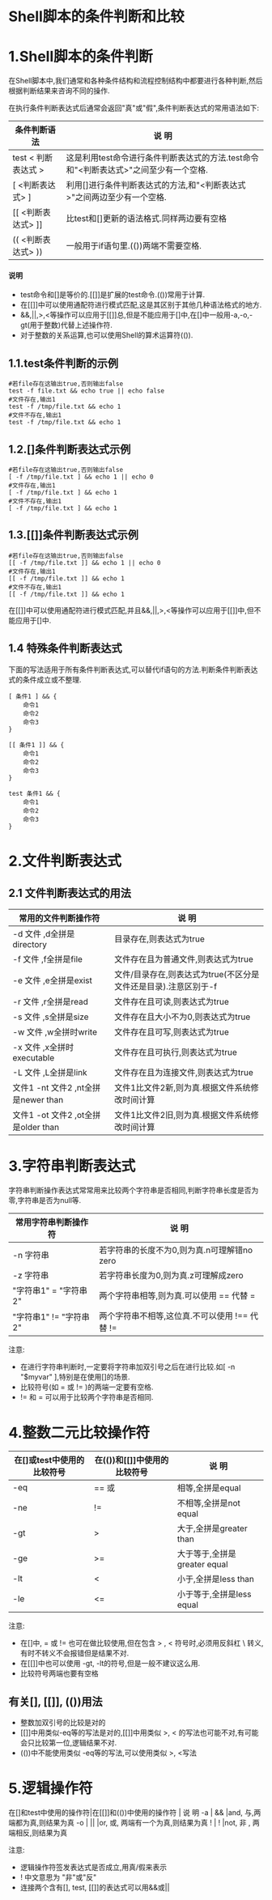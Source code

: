# Shell脚本的条件判断和比较

# 1.Shell脚本的条件判断

在Shell脚本中,我们通常和各种条件结构和流程控制结构中都要进行各种判断,然后根据判断结果来咨询不同的操作.

在执行条件判断表达式后通常会返回"真"或"假",条件判断表达式的常用语法如下:

条件判断语法     |   说   明
---------------------|-------------------------
 test < 判断表达式 >  |这是利用test命令进行条件判断表达式的方法.test命令和"<判断表达式>"之间至少有一个空格. 
 [ <判断表达式> ]     |利用[]进行条件判断表达式的方法,和"<判断表达式>"之间两边至少有一个空格. 
 [[ <判断表达式> ]]   |比test和[]更新的语法格式.同样两边要有空格
 (( <判断表达式> ))   |一般用于if语句里.(())两端不需要空格.
 
#### 说明
- test命令和[]是等价的.[[]]是扩展的test命令.(())常用于计算.
- 在[[]]中可以使用通配符进行模式匹配,这是其区别于其他几种语法格式的地方.
- &&,||,>,<等操作可以应用于[[]]总,但是不能应用于[]中,在[]中一般用-a,-o,-gt(用于整数)代替上述操作符.
- 对于整数的关系运算,也可以使用Shell的算术运算符(()).

## 1.1.test条件判断的示例

```
#若file存在这输出true,否则输出false
test -f file.txt && echo true || echo false
#文件存在,输出1
test -f /tmp/file.txt && echo 1
#文件不存在,输出1
test -f /tmp/file.txt && echo 1
```

## 1.2.[]条件判断表达式示例
```
#若file存在这输出true,否则输出false
[ -f /tmp/file.txt ] && echo 1 || echo 0
#文件存在,输出1
[ -f /tmp/file.txt ] && echo 1
#文件不存在,输出1
[ -f /tmp/file.txt ] && echo 1
```

## 1.3.[[]]条件判断表达式示例
```
#若file存在这输出true,否则输出false
[[ -f /tmp/file.txt ]] && echo 1 || echo 0
#文件存在,输出1
[[ -f /tmp/file.txt ]] && echo 1
#文件不存在,输出1
[[ -f /tmp/file.txt ]] && echo 1
```

在[[]]中可以使用通配符进行模式匹配,并且&&,||,>,<等操作可以应用于[[]]中,但不能应用于[]中.

## 1.4 特殊条件判断表达式

下面的写法适用于所有条件判断表达式,可以替代if语句的方法.判断条件判断表达式的条件成立或不整理.

```
[ 条件1 ] && {
    命令1
    命令2
    命令3
}

[[ 条件1 ]] && {
    命令1
    命令2
    命令3
}

test 条件1 && {
    命令1
    命令2
    命令3
}
```

# 2.文件判断表达式

## 2.1 文件判断表达式的用法

常用的文件判断操作符      |       说   明
------------------------------|--------------------
-d 文件 ,d全拼是directory     |目录存在,则表达式为true
-f 文件 ,f全拼是file          |文件存在且为普通文件,则表达式为true
-e 文件 ,e全拼是exist         |文件/目录存在,则表达式为true(不区分是文件还是目录).注意区别于-f
-r 文件 ,r全拼是read          |文件存在且可读,则表达式为true
-s 文件 ,s全拼是size          |文件存在且大小不为0,则表达式为true
-w 文件 ,w全拼时write         |文件存在且可写,则表达式为true
-x 文件 ,x全拼时executable    |文件存在且可执行,则表达式为true
-L 文件 ,L全拼是link          |文件存在且为连接文件,则表达式为true
文件1 -nt 文件2 ,nt全拼是newer than|文件1比文件2新,则为真.根据文件系统修改时间计算
文件1 -ot 文件2 ,ot全拼是older than|文件1比文件2旧,则为真.根据文件系统修改时间计算

# 3.字符串判断表达式

字符串判断操作表达式常常用来比较两个字符串是否相同,判断字符串长度是否为零,字符串是否为null等.

常用字符串判断操作符 | 说  明
----------------------|---------
  -n 字符串           |若字符串的长度不为0,则为真.n可理解错no zero
  -z 字符串           |若字符串长度为0,则为真.z可理解成zero
"字符串1" = "字符串2" |两个字符串相等,则为真.可以使用 == 代替 =
"字符串1" != "字符串2"|两个字符串不相等,这位真.不可以使用 !== 代替 !=

注意:
- 在进行字符串判断时,一定要将字符串加双引号之后在进行比较.如[ -n "$myvar" ],特别是在使用[]的场景.
- 比较符号(如 = 或 != )的两端一定要有空格.
- != 和 = 可以用于比较两个字符串是否相同.

# 4.整数二元比较操作符

在[]或test中使用的比较符号 | 在(())和[[]]中使用的比较符号 |   说 明
---------------------------|------------------------------|-----------
             -eq           |            == 或             | 相等,全拼是equal
             -ne           |            !=                | 不相等,全拼是not equal
             -gt           |            >                 | 大于,全拼是greater than
             -ge           |            >=                | 大于等于,全拼是greater equal
             -lt           |            <                 | 小于,全拼是less than
             -le           |            <=                | 小于等于,全拼是less equal

注意:
- 在[]中, = 或 != 也可在做比较使用,但在包含 > , < 符号时,必须用反斜杠 \ 转义,有时不转义不会报错但是结果不对.
- 在[[]]中也可以使用 -gt, -lt的符号,但是一般不建议这么用.
- 比较符号两端也要有空格

## 有关[], [[]], (())用法
- 整数加双引号的比较是对的
- [[]]中用类似-eq等的写法是对的,[[]]中用类似 >, < 的写法也可能不对,有可能会只比较第一位,逻辑结果不对.
- (())中不能使用类似 -eq等的写法,可以使用类似 >, <写法

# 5.逻辑操作符

在[]和test中使用的操作符|在[[]]和(())中使用的操作符 |    说 明
            -a          |           &&              |and, 与,两端都为真,则结果为真
            -o          |           ||              |or, 或, 两端有一个为真,则结果为真
            !           |           !               |not, 非 , 两端相反,则结果为真
            
注意:
- 逻辑操作符签发表达式是否成立,用真/假来表示
- ! 中文意思为 "非"或"反"
- 连接两个含有[], test, [[]]的表达式可以用&&或||